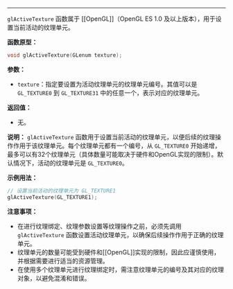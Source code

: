 
----
 `glActiveTexture` 函数属于 [[OpenGL]]（OpenGL ES 1.0 及以上版本），用于设置当前活动的纹理单元。

**函数原型：**
```cpp
void glActiveTexture(GLenum texture);
```

**参数：**
- `texture`：指定要设置为活动纹理单元的纹理单元编号。其值可以是 `GL_TEXTURE0` 到 `GL_TEXTURE31` 中的任意一个，表示对应的纹理单元。

**返回值：**
- 无。

**说明：**
`glActiveTexture` 函数用于设置当前活动的纹理单元，以便后续的纹理操作作用于该纹理单元。每个纹理单元都有一个编号，从 `GL_TEXTURE0` 开始递增，最多可以有32个纹理单元（具体数量可能取决于硬件和OpenGL实现的限制）。默认情况下，活动的纹理单元是 `GL_TEXTURE0`。

**示例用法：**
```cpp
// 设置当前活动的纹理单元为 GL_TEXTURE1
glActiveTexture(GL_TEXTURE1);
```

**注意事项：**
- 在进行纹理绑定、纹理参数设置等纹理操作之前，必须先调用 `glActiveTexture` 函数设置活动纹理单元，以确保后续操作作用于正确的纹理单元。
- 纹理单元的数量可能受到硬件和[[OpenGL]]实现的限制，因此应谨慎使用，并根据需要进行适当的资源管理。
- 在使用多个纹理单元进行纹理绑定时，需注意纹理单元的编号及其对应的纹理对象，以避免混淆和错误。